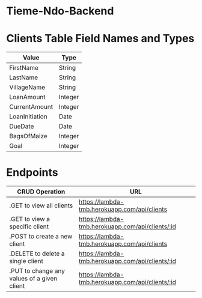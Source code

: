 # Tieme-Ndo-Backend

# Clients Table Field Names and Types

| Value | Type |
| ------| ------|
| FirstName| String |
| LastName| String |
| VillageName| String |
| LoanAmount | Integer |
| CurrentAmount | Integer |
| LoanInitiation| Date |
| DueDate | Date |
| BagsOfMaize | Integer |
| Goal | Integer |


# Endpoints

| CRUD Operation | URL |
| -------------- | ------|
| .GET to view all clients | https://lambda-tmb.herokuapp.com/api/clients |
| .GET to view a specific client | https://lambda-tmb.herokuapp.com/api/clients/:id |
| .POST to create a new client | https://lambda-tmb.herokuapp.com/api/clients |
| .DELETE to delete a single client | https://lambda-tmb.herokuapp.com/api/clients/:id |
| .PUT to change any values of a given client | https://lambda-tmb.herokuapp.com/api/clients/:id |

